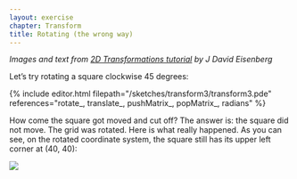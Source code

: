 ```yaml
---
layout: exercise
chapter: Transform
title: Rotating (the wrong way)
---
```


*Images and text from <a href="https://processing.org/tutorials/transform2d/" target="_blank">2D Transformations tutorial</a> by J David Eisenberg*

Let’s try rotating a square clockwise 45 degrees:

{% include editor.html filepath="/sketches/transform3/transform3.pde" references="rotate_, translate_, pushMatrix_, popMatrix_, radians" %}

How come the square got moved and cut off? The answer is: the square did not move. The grid was rotated. Here is what really happened. As you can see, on the rotated coordinate system, the square still has its upper left corner at (40, 40):

<img src="{{site.baseurl}}/img/rotated_grid.png">